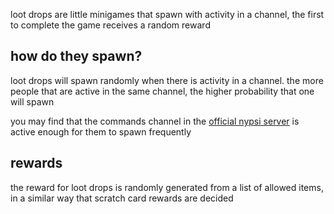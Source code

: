 <script>
  import DocsTemplate from "$lib/components/docs/DocsTemplate.svelte"
</script>

<DocsTemplate title='loot drops' />

loot drops are little minigames that spawn with activity in a channel, the first to complete the game receives a random reward

## how do they spawn?

loot drops will spawn randomly when there is activity in a channel. the more people that are active in the same channel, the higher probability that one will spawn

you may find that the commands channel in the [official nypsi server](https://discord.gg/hJTDNST) is active enough for them to spawn frequently

## rewards

the reward for loot drops is randomly generated from a list of allowed items, in a similar way that scratch card rewards are decided
